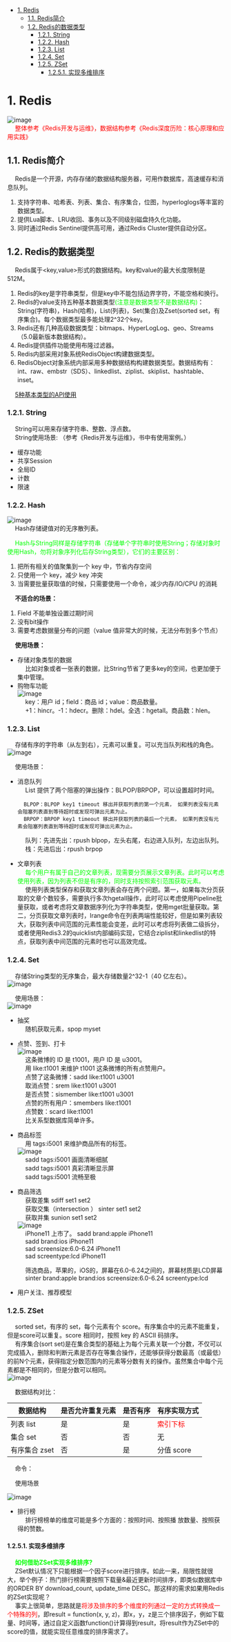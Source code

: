 
<!-- TOC -->

- [1. Redis](#1-redis)
    - [1.1. Redis简介](#11-redis简介)
    - [1.2. Redis的数据类型](#12-redis的数据类型)
        - [1.2.1. String](#121-string)
        - [1.2.2. Hash](#122-hash)
        - [1.2.3. List](#123-list)
        - [1.2.4. Set](#124-set)
        - [1.2.5. ZSet](#125-zset)
            - [1.2.5.1. 实现多维排序](#1251-实现多维排序)

<!-- /TOC -->

<!--
 给你一个亿的keys，Redis如何统计？ 
 https://mp.weixin.qq.com/s/LDdd9a1A1g649SnpXF2a6g

Redis五大数据类型使用场景 
https://mp.weixin.qq.com/s/QKFXW-Z4A6hj9yB_V1gb2A
-->

# 1. Redis  
![image](https://gitee.com/wt1814/pic-host/raw/master/images/microService/Redis/redis-72.png)  
&emsp; <font color="red">整体参考《Redis开发与运维》，数据结构参考《Redis深度历险：核心原理和应用实践》</font>  

## 1.1. Redis简介  
&emsp; Redis是一个开源，内存存储的数据结构服务器，可用作数据库，高速缓存和消息队列。  
1. 支持字符串、哈希表、列表、集合、有序集合，位图，hyperloglogs等丰富的数据类型。  
2. 提供Lua脚本、LRU收回、事务以及不同级别磁盘持久化功能。  
3. 同时通过Redis Sentinel提供高可用，通过Redis Cluster提供自动分区。  

## 1.2. Redis的数据类型  
&emsp; Redis属于<key,value\>形式的数据结构。key和value的最大长度限制是512M。  
1. Redis的key是字符串类型，但是key中不能包括边界字符，不能空格和换行。  
2. Redis的value支持五种基本数据类型<font color = "lime">(注意是数据类型不是数据结构)</font>：String(字符串)，Hash(哈希)，List(列表)，Set(集合)及Zset(sorted set，有序集合)。每个数据类型最多能处理2^32个key。  
3. Redis还有几种高级数据类型：bitmaps、HyperLogLog、geo、Streams（5.0最新版本数据结构）。  
4. Redis提供插件功能使用布隆过滤器。  
5. Redis内部采用对象系统RedisObject构建数据类型。  
6. RedisObject对象系统内部采用多种数据结构构建数据类型。数据结构有：int、raw、embstr（SDS）、linkedlist、ziplist、skiplist、hashtable、inset。  

&emsp; [5种基本类型的API使用](/docs/microService/Redis/RedisAPI.md)  

### 1.2.1. String

&emsp; String可以用来存储字符串、整数、浮点数。  
&emsp; String使用场景: （参考《Redis开发与运维》，书中有使用案例。）  

* 缓存功能
* 共享Session
* 全局ID
* 计数  
* 限速  

### 1.2.2. Hash
![image](https://gitee.com/wt1814/pic-host/raw/master/images/microService/Redis/redis-58.png)  
&emsp; Hash存储键值对的无序散列表。  

&emsp; <font color = "lime">Hash与String同样是存储字符串（存储单个字符串时使用String；存储对象时使用Hash，勿将对象序列化后存String类型），它们的主要区别：</font>  
1. 把所有相关的值聚集到一个 key 中，节省内存空间  
2. 只使用一个 key，减少 key 冲突  
3. 当需要批量获取值的时候，只需要使用一个命令，减少内存/IO/CPU 的消耗  

&emsp; **不适合的场景：** 
1. Field 不能单独设置过期时间  
2. 没有bit操作  
3. 需要考虑数据量分布的问题（value 值非常大的时候，无法分布到多个节点）  

&emsp; **使用场景：**  
* 存储对象类型的数据  
&emsp; 比如对象或者一张表的数据，比String节省了更多key的空间，也更加便于集中管理。  
* 购物车功能  
![image](https://gitee.com/wt1814/pic-host/raw/master/images/microService/Redis/redis-60.png)  
&emsp; key：用户 id；field：商品 id；value：商品数量。  
&emsp; +1：hincr。-1：hdecr。删除：hdel。全选：hgetall。商品数：hlen。  

### 1.2.3. List  
&emsp; 存储有序的字符串（从左到右），元素可以重复。可以充当队列和栈的角色。  
![image](https://gitee.com/wt1814/pic-host/raw/master/images/microService/Redis/redis-61.png)  

&emsp; 使用场景：  

* 消息队列  
&emsp; List 提供了两个阻塞的弹出操作：BLPOP/BRPOP，可以设置超时时间。  

        BLPOP：BLPOP key1 timeout 移出并获取列表的第一个元素， 如果列表没有元素 会阻塞列表直到等待超时或发现可弹出元素为止。  
        BRPOP：BRPOP key1 timeout 移出并获取列表的最后一个元素， 如果列表没有元 素会阻塞列表直到等待超时或发现可弹出元素为止。  

    &emsp; 队列：先进先出：rpush blpop，左头右尾，右边进入队列，左边出队列。  
    &emsp; 栈：先进后出：rpush brpop   

* 文章列表  
&emsp; <font color = "lime">每个用户有属于自己的文章列表，现需要分页展示文章列表。此时可以考虑使用列表，因为列表不但是有序的，同时支持按照索引范围获取元素。</font>  
&emsp; 使用列表类型保存和获取文章列表会存在两个问题。第一，如果每次分页获取的文章个数较多，需要执行多次hgetall操作，此时可以考虑使用Pipeline批量获取，或者考虑将文章数据序列化为字符串类型，使用mget批量获取。第二，分页获取文章列表时，lrange命令在列表两端性能较好，但是如果列表较大，获取列表中间范围的元素性能会变差，此时可以考虑将列表做二级拆分，或者使用Redis3.2的quicklist内部编码实现，它结合ziplist和linkedlist的特点，获取列表中间范围的元素时也可以高效完成。  

### 1.2.4. Set
&emsp; 存储String类型的无序集合，最大存储数量2^32-1（40 亿左右）。  
![image](https://gitee.com/wt1814/pic-host/raw/master/images/microService/Redis/redis-65.png)  

&emsp; 使用场景：  
![image](https://gitee.com/wt1814/pic-host/raw/master/images/microService/Redis/redis-103.png)  

* 抽奖  
&emsp; 随机获取元素，spop myset  
* 点赞、签到、打卡  
![image](https://gitee.com/wt1814/pic-host/raw/master/images/microService/Redis/redis-66.png)  
&emsp; 这条微博的 ID 是 t1001，用户 ID 是 u3001。  
&emsp; 用 like:t1001 来维护 t1001 这条微博的所有点赞用户。   
&emsp; 点赞了这条微博：sadd like:t1001 u3001  
&emsp; 取消点赞：srem like:t1001 u3001  
&emsp; 是否点赞：sismember like:t1001 u3001  
&emsp; 点赞的所有用户：smembers like:t1001  
&emsp; 点赞数：scard like:t1001   
&emsp; 比关系型数据库简单许多。  
* 商品标签  
&emsp; 用 tags:i5001 来维护商品所有的标签。  
![image](https://gitee.com/wt1814/pic-host/raw/master/images/microService/Redis/redis-67.png)  
&emsp; sadd tags:i5001 画面清晰细腻  
&emsp; sadd tags:i5001 真彩清晰显示屏  
&emsp; sadd tags:i5001 流畅至极  
* 商品筛选  
&emsp; 获取差集 sdiff set1 set2   
&emsp; 获取交集（intersection ） sinter set1 set2  
&emsp; 获取并集 sunion set1 set2  
![image](https://gitee.com/wt1814/pic-host/raw/master/images/microService/Redis/redis-68.png)  
&emsp; iPhone11 上市了。 sadd brand:apple iPhone11  
&emsp; sadd brand:ios iPhone11  
&emsp; sad screensize:6.0-6.24 iPhone11  
&emsp; sad screentype:lcd iPhone11  

    &emsp; 筛选商品，苹果的，iOS的，屏幕在6.0-6.24之间的，屏幕材质是LCD屏幕  
    &emsp; sinter brand:apple brand:ios screensize:6.0-6.24 screentype:lcd  
* 用户关注、推荐模型  

### 1.2.5. ZSet  
&emsp; sorted set，有序的 set，每个元素有个 score。有序集合中的元素不能重复，但是score可以重复。score 相同时，按照 key 的 ASCII 码排序。  
&emsp; 有序集合(sort set)是在集合类型的基础上为每个元素关联一个分数，不仅可以完成插入，删除和判断元素是否存在等集合操作，还能够获得分数最高（或最低）的前N个元素，获得指定分数范围内的元素等分数有关的操作。虽然集合中每个元素都是不相同的，但是分数可以相同。  
![image](https://gitee.com/wt1814/pic-host/raw/master/images/microService/Redis/redis-70.png)  

&emsp; 数据结构对比： 

|数据结构 |是否允许重复元素 |是否有序 |有序实现方式| 
|---|---|---|---|
|列表 list| 是 |是 |<font color = "red">索引下标</font>| 
|集合 set |否 |否| 无 |
|有序集合 zset |否 |是 |分值 score|

&emsp; 命令：  
<!-- 
Redis 数据类型及应用场景——zset
https://www.jianshu.com/p/0cccf031da00
-->
&emsp; 使用场景  
<!-- 
读懂才会用：Redis ZSet 的几种使用场景
https://zhuanlan.zhihu.com/p/147912757
-->
![image](https://gitee.com/wt1814/pic-host/raw/master/images/microService/Redis/redis-104.png)  

* 排行榜  
&emsp; 排行榜榜单的维度可能是多个方面的：按照时间、按照播 放数量、按照获得的赞数。 

#### 1.2.5.1. 实现多维排序  
&emsp; **<font color = "lime">如何借助ZSet实现多维排序? </font>**  
&emsp; ZSet默认情况下只能根据一个因子score进行排序。如此一来，局限性就很大，举个例子：热门排行榜需要按照下载量&最近更新时间排序，即类似数据库中的ORDER BY download_count, update_time DESC。那这样的需求如果用Redis的ZSet实现呢？  
&emsp; 事实上很简单，思路就是<font color = "red">将涉及排序的多个维度的列通过一定的方式转换成一个特殊的列</font>，即result = function(x, y, z)，即x，y，z是三个排序因子，例如下载量、时间等，通过自定义函数function()计算得到result，将result作为ZSet中的score的值，就能实现任意维度的排序需求了。  

